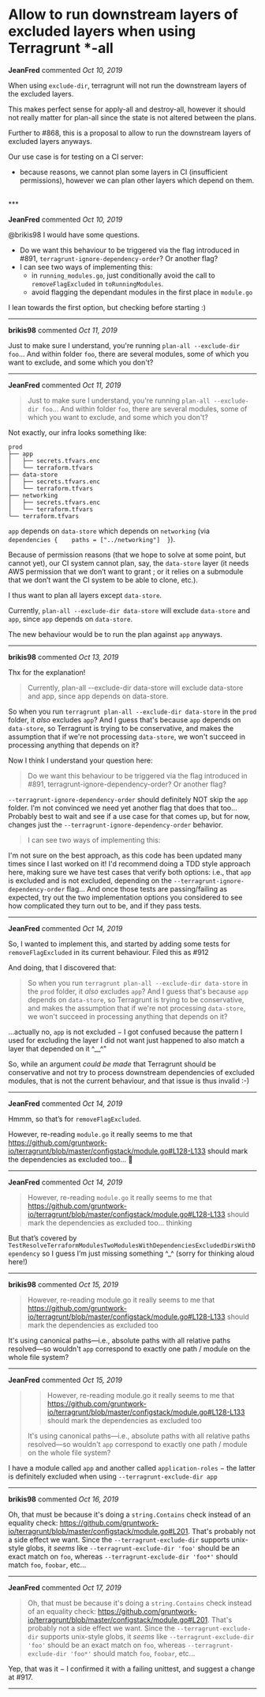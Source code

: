 # Allow to run downstream layers of excluded layers when using Terragrunt *-all

**JeanFred** commented *Oct 10, 2019*

When using `exclude-dir`, terragrunt will not run the downstream layers of the excluded layers.

This makes perfect sense for apply-all and destroy-all, however it should not really matter for plan-all since the state is not altered between the plans.

Further to #868, this is a proposal to allow to run the downstream layers of excluded layers anyways.

Our use case is for testing on a CI server:
- because reasons, we cannot plan some layers in CI (insufficient permissions), however we can plan other layers which depend on them.
<br />
***


**JeanFred** commented *Oct 10, 2019*

@brikis98 I would have some questions.

- Do we want this behaviour to be triggered via the flag introduced in #891, `terragrunt-ignore-dependency-order`? Or another flag?
- I can see two ways of implementing this:
  - in `running_modules.go`, just conditionally avoid the call to `removeFlagExcluded` in `toRunningModules`.
  - avoid flagging the dependant modules in the first place in `module.go`

I lean towards the first option, but checking before starting :)
***

**brikis98** commented *Oct 11, 2019*

Just to make sure I understand, you're running `plan-all --exclude-dir foo`... And within folder `foo`, there are several modules, some of which you want to exclude, and some which you don't?
***

**JeanFred** commented *Oct 11, 2019*

> Just to make sure I understand, you're running `plan-all --exclude-dir foo`... And within folder `foo`, there are several modules, some of which you want to exclude, and some which you don't?

Not exactly, our infra looks something like:
```
prod
├── app
│   ├── secrets.tfvars.enc
│   └── terraform.tfvars
├── data-store
│   ├── secrets.tfvars.enc
│   └── terraform.tfvars
├── networking
│   ├── secrets.tfvars.enc
│   └── terraform.tfvars
└── terraform.tfvars
```

`app` depends on `data-store` which depends on `networking` (via ` dependencies {    paths = ["../networking"]  }`).

Because of permission reasons (that we hope to solve at some point, but cannot yet), our CI system cannot plan, say, the `data-store` layer (it needs AWS permission that we don’t want to grant ; or it relies on a submodule that we don’t want the CI system to be able to clone, etc.).

I thus want to plan all layers except `data-store`.

Currently, `plan-all --exclude-dir data-store` will exclude `data-store` and `app`, since `app` depends on `data-store`.

The new behaviour would be to run the plan against `app` anyways.
***

**brikis98** commented *Oct 13, 2019*

Thx for the explanation!

> Currently, plan-all --exclude-dir data-store will exclude data-store and app, since app depends on data-store.

So when you run `terragrunt plan-all --exclude-dir data-store` in the `prod` folder, it *also* excludes `app`? And I guess that's because `app` depends on `data-store`, so Terragrunt is trying to be conservative, and makes the assumption that if we're not processing `data-store`, we won't succeed in processing anything that depends on it?

Now I think I understand your question here:

> Do we want this behaviour to be triggered via the flag introduced in #891, terragrunt-ignore-dependency-order? Or another flag?

`--terragrunt-ignore-dependency-order` should definitely NOT skip the `app` folder. I'm not convinced we need yet another flag that does that too... Probably best to wait and see if a use case for that comes up, but for now, changes just the `--terragrunt-ignore-dependency-order` behavior.

> I can see two ways of implementing this:

I'm not sure on the best approach, as this code has been updated many times since I last worked on it! I'd recommend doing a TDD style approach here, making sure we have test cases that verify both options: i.e., that `app` is excluded and is not excluded, depending on the `--terragrunt-ignore-dependency-order` flag... And once those tests are passing/failing as expected, try out the two implementation options you considered to see how complicated they turn out to be, and if they pass tests.
***

**JeanFred** commented *Oct 14, 2019*

So, I wanted to implement this, and started by adding some tests for `removeFlagExcluded` in its current behaviour. Filed this as #912 

And doing, that I discovered that:

> So when you run `terragrunt plan-all --exclude-dir data-store` in the `prod` folder, it _also_ excludes `app`? And I guess that's because `app` depends on `data-store`, so Terragrunt is trying to be conservative, and makes the assumption that if we're not processing `data-store`, we won't succeed in processing anything that depends on it?

…actually no, `app` is not excluded − I got confused because the pattern I used for excluding the layer I did not want just happened to also match a layer that depended on it ^__^"

So, while an argument _could be made_ that Terragrunt should be conservative and not try to process downstream dependencies of excluded modules, that is not the current behaviour, and that issue is thus invalid :-)
***

**JeanFred** commented *Oct 14, 2019*

Hmmm, so that’s for `removeFlagExcluded`.

However, re-reading `module.go` it really seems to me that https://github.com/gruntwork-io/terragrunt/blob/master/configstack/module.go#L128-L133 should mark the dependencies as excluded too… :thinking: 
***

**JeanFred** commented *Oct 14, 2019*

> However, re-reading `module.go` it really seems to me that https://github.com/gruntwork-io/terragrunt/blob/master/configstack/module.go#L128-L133 should mark the dependencies as excluded too… thinking

But that’s covered by `TestResolveTerraformModulesTwoModulesWithDependenciesExcludedDirsWithDependency` so I guess I’m just missing something ^_^ (sorry for thinking aloud here!)
***

**brikis98** commented *Oct 15, 2019*

> However, re-reading module.go it really seems to me that https://github.com/gruntwork-io/terragrunt/blob/master/configstack/module.go#L128-L133 should mark the dependencies as excluded too

It's using canonical paths—i.e., absolute paths with all relative paths resolved—so wouldn't `app` correspond to exactly one path / module on the whole file system? 
***

**JeanFred** commented *Oct 15, 2019*

> > However, re-reading module.go it really seems to me that https://github.com/gruntwork-io/terragrunt/blob/master/configstack/module.go#L128-L133 should mark the dependencies as excluded too
> 
> It's using canonical paths—i.e., absolute paths with all relative paths resolved—so wouldn't `app` correspond to exactly one path / module on the whole file system?

I have a module called `app` and another called `application-roles` − the latter is definitely excluded when using `--terragrunt-exclude-dir app`
***

**brikis98** commented *Oct 16, 2019*

Oh, that must be because it's doing a `string.Contains` check instead of an equality check: https://github.com/gruntwork-io/terragrunt/blob/master/configstack/module.go#L201. That's probably not a side effect we want. Since the `--terragrunt-exclude-dir` supports unix-style globs, it _seems_ like `--terragrunt-exclude-dir 'foo'` should be an exact match on `foo`, whereas `--terragrunt-exclude-dir 'foo*'` should match `foo`, `foobar`, etc...
***

**JeanFred** commented *Oct 17, 2019*

> Oh, that must be because it's doing a `string.Contains` check instead of an equality check: https://github.com/gruntwork-io/terragrunt/blob/master/configstack/module.go#L201. That's probably not a side effect we want. Since the `--terragrunt-exclude-dir` supports unix-style globs, it _seems_ like `--terragrunt-exclude-dir 'foo'` should be an exact match on `foo`, whereas `--terragrunt-exclude-dir 'foo*'` should match `foo`, `foobar`, etc...

Yep, that was it − I confirmed it with a failing unittest, and suggest a change at #917.
***

